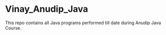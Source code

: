 # Vinay_Anudip_Java
This repo contains all Java programs performed till date during Anudip Java Course.
